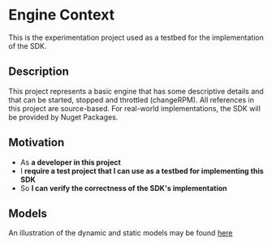 # Engine Context

This is the experimentation project used as a testbed for the implementation of the SDK.

## Description

This project represents a basic engine that has some descriptive details and that can be started, stopped and throttled (changeRPM).
All references in this project are source-based. For real-world implementations, the SDK will be provided by Nuget Packages.

## Motivation

- As **a developer in this project**
- I **require a test project that I can use as a testbed for implementing this SDK**
- So **I can verify the correctness of the SDK's implementation**

## Models
An illustration of the dynamic and static models may be
found [here](https://miro.com/app/board/uXjVP86jX9I=/?share_link_id=933577024116)